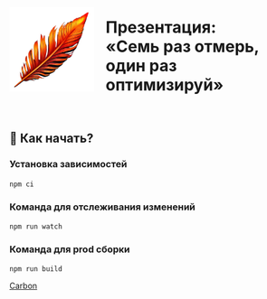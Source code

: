<img style="margin: 20px 20px 0 0; float: left;" src="./themes/tw/images/logo.png" width="150" height="150" alt="Логотип">

# Презентация:<br>«Семь раз отмерь,<br>один раз оптимизируй»

<br>

## 🚀 Как начать?

### Установка зависимостей

```
npm ci
```

### Команда для отслеживания изменений

```
npm run watch
```

### Команда для prod сборки

```
npm run build
```

<a href="https://carbon.now.sh/?bg=rgba%2815%2C23%2C42%2C0%29&t=verminal&wt=none&l=text%2Ftypescript-jsx&width=1000&ds=false&dsyoff=20px&dsblur=68px&wc=false&wa=false&pv=7px&ph=6px&ln=false&fl=1&fm=Hack&fs=18px&lh=150%25&si=false&es=1x&wm=false&code=">Carbon</a>

